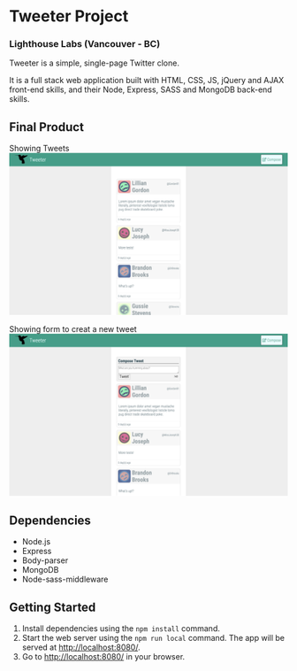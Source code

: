 # Tweeter Project
### Lighthouse Labs (Vancouver - BC)

Tweeter is a simple, single-page Twitter clone.

It is a full stack web application built with HTML, CSS, JS, jQuery and AJAX front-end skills, and their Node, Express, SASS and MongoDB back-end skills.

## Final Product

Showing Tweets
![Showing Tweets](https://raw.githubusercontent.com/DercilioFontes/tweeter/master/docs/Tweets.png)

Showing form to creat a new tweet
![Showing form to creat a new tweet](https://raw.githubusercontent.com/DercilioFontes/tweeter/master/docs/Compose-Tweet.png)

## Dependencies

- Node.js
- Express
- Body-parser
- MongoDB
- Node-sass-middleware

## Getting Started

1. Install dependencies using the `npm install` command.
2. Start the web server using the `npm run local` command. The app will be served at <http://localhost:8080/>.
3. Go to <http://localhost:8080/> in your browser.
